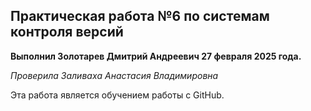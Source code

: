 <h2>Практическая работа №6 по системам контроля версий</h2>
<p><b>Выполнил Золотарев Дмитрий Андреевич 27 февраля 2025 года.</b></p>
<p><i>Проверила Заливаха Анастасия Владимировна</i></p>
Эта работа является обучением работы с GitHub.
